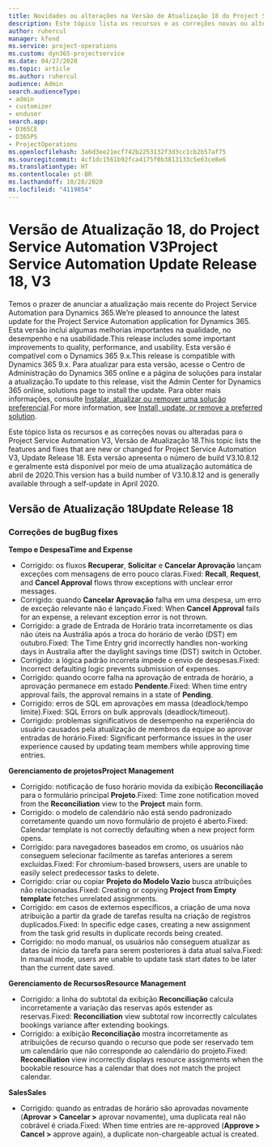 ```yaml
---
title: Novidades ou alterações na Versão de Atualização 18 do Project Service Automation V3
description: Este tópico lista os recursos e as correções novas ou alteradas disponíveis na Versão de Atualização 18 do Project Service Automation V3.
author: ruhercul
manager: kfend
ms.service: project-operations
ms.custom: dyn365-projectservice
ms.date: 04/27/2020
ms.topic: article
ms.author: ruhercul
audience: Admin
search.audienceType:
- admin
- customizer
- enduser
search.app:
- D365CE
- D365PS
- ProjectOperations
ms.openlocfilehash: 3a6d3ee21ecf742b2253132f3d3cc1cb2b57af75
ms.sourcegitcommit: 4cf1dc1561b92fca4175f0b3813133c5e63ce8e6
ms.translationtype: HT
ms.contentlocale: pt-BR
ms.lasthandoff: 10/28/2020
ms.locfileid: "4119854"
---
```

# <a name="project-service-automation-update-release-18-v3"></a><span data-ttu-id="2db29-103">Versão de Atualização 18, do Project Service Automation V3</span><span class="sxs-lookup"><span data-stu-id="2db29-103">Project Service Automation Update Release 18, V3</span></span>

<span data-ttu-id="2db29-104">Temos o prazer de anunciar a atualização mais recente do Project Service Automation para Dynamics 365.</span><span class="sxs-lookup"><span data-stu-id="2db29-104">We’re pleased to announce the latest update for the Project Service Automation application for Dynamics 365.</span></span> <span data-ttu-id="2db29-105">Esta versão inclui algumas melhorias importantes na qualidade, no desempenho e na usabilidade.</span><span class="sxs-lookup"><span data-stu-id="2db29-105">This release includes some important improvements to quality, performance, and usability.</span></span> <span data-ttu-id="2db29-106">Esta versão é compatível com o Dynamics 365 9.x.</span><span class="sxs-lookup"><span data-stu-id="2db29-106">This release is compatible with Dynamics 365 9.x.</span></span> <span data-ttu-id="2db29-107">Para atualizar para esta versão, acesse o Centro de Administração do Dynamics 365 online e a página de soluções para instalar a atualização.</span><span class="sxs-lookup"><span data-stu-id="2db29-107">To update to this release, visit the Admin Center for Dynamics 365 online, solutions page to install the update.</span></span> <span data-ttu-id="2db29-108">Para obter mais informações, consulte [Instalar, atualizar ou remover uma solução preferencial](https://docs.microsoft.com/power-platform/admin/install-remove-preferred-solution).</span><span class="sxs-lookup"><span data-stu-id="2db29-108">For more information, see [Install, update, or remove a preferred solution](https://docs.microsoft.com/power-platform/admin/install-remove-preferred-solution).</span></span>

<span data-ttu-id="2db29-109">Este tópico lista os recursos e as correções novas ou alteradas para o Project Service Automation V3, Versão de Atualização 18.</span><span class="sxs-lookup"><span data-stu-id="2db29-109">This topic lists the features and fixes that are new or changed for Project Service Automation V3, Update Release 18.</span></span> <span data-ttu-id="2db29-110">Esta versão apresenta o número de build V3.10.8.12 e geralmente está disponível por meio de uma atualização automática de abril de 2020.</span><span class="sxs-lookup"><span data-stu-id="2db29-110">This version has a build number of V3.10.8.12 and is generally available through a self-update in April 2020.</span></span>

## <a name="update-release-18"></a><span data-ttu-id="2db29-111">Versão de Atualização 18</span><span class="sxs-lookup"><span data-stu-id="2db29-111">Update Release 18</span></span>

### <a name="bug-fixes"></a><span data-ttu-id="2db29-112">Correções de bug</span><span class="sxs-lookup"><span data-stu-id="2db29-112">Bug fixes</span></span>

<span data-ttu-id="2db29-113">**Tempo e Despesa**</span><span class="sxs-lookup"><span data-stu-id="2db29-113">**Time and Expense**</span></span>

- <span data-ttu-id="2db29-114">Corrigido: os fluxos **Recuperar**, **Solicitar** e **Cancelar Aprovação** lançam exceções com mensagens de erro pouco claras.</span><span class="sxs-lookup"><span data-stu-id="2db29-114">Fixed: **Recall**, **Request**, and **Cancel Approval** flows throw exceptions with unclear error messages.</span></span>
- <span data-ttu-id="2db29-115">Corrigido: quando **Cancelar Aprovação** falha em uma despesa, um erro de exceção relevante não é lançado.</span><span class="sxs-lookup"><span data-stu-id="2db29-115">Fixed: When **Cancel Approval** fails for an expense, a relevant exception error is not thrown.</span></span>
- <span data-ttu-id="2db29-116">Corrigido: a grade de Entrada de Horário trata incorretamente os dias não úteis na Austrália após a troca do horário de verão (DST) em outubro.</span><span class="sxs-lookup"><span data-stu-id="2db29-116">Fixed: The Time Entry grid incorrectly handles non-working days in Australia after the daylight savings time (DST) switch in October.</span></span>
- <span data-ttu-id="2db29-117">Corrigido: a lógica padrão incorreta impede o envio de despesas.</span><span class="sxs-lookup"><span data-stu-id="2db29-117">Fixed: Incorrect defaulting logic prevents submission of expenses.</span></span>
- <span data-ttu-id="2db29-118">Corrigido: quando ocorre falha na aprovação de entrada de horário, a aprovação permanece em estado **Pendente**.</span><span class="sxs-lookup"><span data-stu-id="2db29-118">Fixed: When time entry approval fails, the approval remains in a state of **Pending**.</span></span>
- <span data-ttu-id="2db29-119">Corrigido: erros de SQL em aprovações em massa (deadlock/tempo limite).</span><span class="sxs-lookup"><span data-stu-id="2db29-119">Fixed: SQL Errors on bulk approvals (deadlock/timeout).</span></span>
- <span data-ttu-id="2db29-120">Corrigido: problemas significativos de desempenho na experiência do usuário causados pela atualização de membros da equipe ao aprovar entradas de horário.</span><span class="sxs-lookup"><span data-stu-id="2db29-120">Fixed: Significant performance issues in the user experience caused by updating team members while approving time entries.</span></span>

<span data-ttu-id="2db29-121">**Gerenciamento de projetos**</span><span class="sxs-lookup"><span data-stu-id="2db29-121">**Project Management**</span></span>

- <span data-ttu-id="2db29-122">Corrigido: notificação de fuso horário movida da exibição **Reconciliação** para o formulário principal **Projeto**.</span><span class="sxs-lookup"><span data-stu-id="2db29-122">Fixed: Time zone notification moved from the **Reconciliation** view to the **Project** main form.</span></span>
- <span data-ttu-id="2db29-123">Corrigido: o modelo de calendário não está sendo padronizado corretamente quando um novo formulário de projeto é aberto.</span><span class="sxs-lookup"><span data-stu-id="2db29-123">Fixed: Calendar template is not correctly defaulting when a new project form opens.</span></span>
- <span data-ttu-id="2db29-124">Corrigido: para navegadores baseados em cromo, os usuários não conseguem selecionar facilmente as tarefas anteriores a serem excluídas.</span><span class="sxs-lookup"><span data-stu-id="2db29-124">Fixed: For chromium-based browsers, users are unable to easily select predecessor tasks to delete.</span></span>
- <span data-ttu-id="2db29-125">Corrigido: criar ou copiar **Projeto do Modelo Vazio** busca atribuições não relacionadas.</span><span class="sxs-lookup"><span data-stu-id="2db29-125">Fixed: Creating or copying **Project from Empty template** fetches unrelated assignments.</span></span>
- <span data-ttu-id="2db29-126">Corrigido: em casos de externos específicos, a criação de uma nova atribuição a partir da grade de tarefas resulta na criação de registros duplicados.</span><span class="sxs-lookup"><span data-stu-id="2db29-126">Fixed: In specific edge cases, creating a new assignment from the task grid results in duplicate records being created.</span></span>
- <span data-ttu-id="2db29-127">Corrigido: no modo manual, os usuários não conseguem atualizar as datas de início da tarefa para serem posteriores à data atual salva.</span><span class="sxs-lookup"><span data-stu-id="2db29-127">Fixed: In manual mode, users are unable to update task start dates to be later than the current date saved.</span></span>

<span data-ttu-id="2db29-128">**Gerenciamento de Recursos**</span><span class="sxs-lookup"><span data-stu-id="2db29-128">**Resource Management**</span></span>

- <span data-ttu-id="2db29-129">Corrigido: a linha do subtotal da exibição **Reconciliação** calcula incorretamente a variação das reservas após estender as reservas.</span><span class="sxs-lookup"><span data-stu-id="2db29-129">Fixed: **Reconciliation** view subtotal row incorrectly calculates bookings variance after extending bookings.</span></span>
- <span data-ttu-id="2db29-130">Corrigido: a exibição **Reconciliação** mostra incorretamente as atribuições de recurso quando o recurso que pode ser reservado tem um calendário que não corresponde ao calendário do projeto.</span><span class="sxs-lookup"><span data-stu-id="2db29-130">Fixed: **Reconciliation** view incorrectly displays resource assignments when the bookable resource has a calendar that does not match the project calendar.</span></span>

<span data-ttu-id="2db29-131">**Sales**</span><span class="sxs-lookup"><span data-stu-id="2db29-131">**Sales**</span></span>

- <span data-ttu-id="2db29-132">Corrigido: quando as entradas de horário são aprovadas novamente (**Aprovar > Cancelar >** aprovar novamente), uma duplicata real não cobrável é criada.</span><span class="sxs-lookup"><span data-stu-id="2db29-132">Fixed: When time entries are re-approved (**Approve > Cancel >** approve again), a duplicate non-chargeable actual is created.</span></span>
